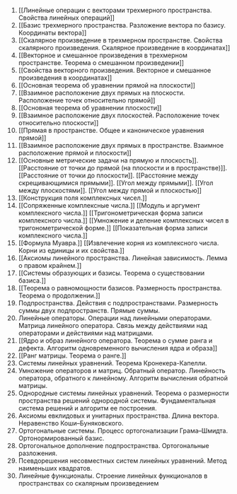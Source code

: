  1. [[Линейные операции с векторами трехмерного пространства. Свойства линейных операций]]
2. [[Базис трехмерного пространства. Разложение вектора по базису. Координаты вектора]]
3. [[Скалярное произведение в трехмерном пространстве. Свойства скалярного произведения. Скалярное произведение в координатах]]
4. [[Векторное и смешанное произведения в трехмерном пространстве. Теорема о смешанном произведении]]
5. [[Свойства векторного произведения. Векторное и смешанное произведения в координатах]]
6. [[Основная теорема об уравнении прямой на плоскости]]
7. [[Взаимное расположение двух прямых на плоскости. Расположение точек относительно прямой]]
8. [[Основная теорема об уравнении плоскости]]
9. [[Взаимное расположение двух плоскостей. Расположение точек относительно плоскости]]
10. [[Прямая в пространстве. Общее и каноническое уравнения прямой]]
11. [[Взаимное расположение двух прямых в пространстве. Взаимное расположение прямой и плоскости]]
12. [[Основные метрические задачи на прямую и плоскость]]. [[Расстояние от точки до прямой (на плоскости и в пространстве)]]. [[Расстояние от точки до плоскости]]. [[Расстояние между скрещивающимися прямыми]]. [[Угол между прямыми]]. [[Угол между плоскостями]]. [[Угол между прямой и плоскостью]]
13. [[Конструкция поля комплексных чисел.]]
14. [[Сопряженные комплексные числа.]] [[Модуль и аргумент комплексного числа.]] [[Тригонометрическая форма записи комплексного числа.]] [[Умножение и деление комплексных чисел в тригонометрической форме.]] [[Показательная форма записи комплексного числа.]]
15. [[Формула Муавра.]] [[Извлечение корня из комплексного числа. Корни из единицы и их свойства.]]
16. [[Аксиомы линейного пространства. Линейная зависимость. Лемма о правом крайнем.]]
17. [[Системы образующих и базисы. Теорема о существовании базиса.]]
18. [[Теорема о равномощности базисов. Размерность пространства. Теорема о продолжении.]]
19. Подпространства. Действия с подпространствами. Размерность суммы двух подпространств. Прямые суммы.
20. Линейные операторы. Операции над линейными операторами. Матрица линейного оператора. Связь между действиями над операторами и действиями над матрицами.
21. [[Ядро и образ линейного оператора. Теорема о сумме ранга и дефекта. Алгоритм одновременного вычисления ядра и образа]]
22. [[Ранг матрицы. Теорема о ранге.]]
23. Системы линейных уравнений. Теорема Кронекера-Капелли.
24. Умножение операторов и матриц. Обратный оператор. Линейность оператора, обратного к линейному. Алгоритм вычисления обратной матрицы.
25. Однородные системы линейных уравнений. Теорема о размерности пространства решений однородной системы. Фундаментальная система решений и алгоритм ее построения.
26. Аксиомы евклидовых и унитарных пространства. Длина вектора. Неравенство Коши–Буняковского.
27. Ортогональные системы. Процесс ортогонализации Грама–Шмидта. Ортонормированный базис.
28. Ортогональное дополнение подпространства. Ортогональные разложения.
29. Псевдорешения несовместных систем линейных уравнений. Метод наименьших квадратов.
30. Линейные функционалы. Строение линейных функционалов в пространствах со скалярным произведением
